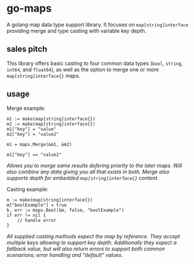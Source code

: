 
# go-maps

A golang map data type support library.  It focuses on `map[string]interface` providing merge and type casting with variable key depth.


## sales pitch

This library offers basic casting to four common data types (`bool`, `string`, `int64`, and `float64`), as well as the option to merge one or more `map[string]interface{}` maps.


## usage

Merge example:

    m1 := make(map[string]interface{})
    m2 := make(map[string]interface{})
    m1["key"] = "value"
    m2["key"] = "value2"

    m1 = maps.Merge(&m1, &m2)

    m1["key"] == "value2"

_Allows you to merge same results defering priority to the later maps.  Will also combine any data giving you all that exists in both.  Merge also supports depth for embedded `map[string]interface{}` content._

Casting example:

    m := make(map[string]interface{})
    m["boolExample"] = true
    b, err := maps.Bool(&m, false, "boolExample")
    if err != nil {
        // handle error
    }

_All supplied casting methods expect the map by reference.  They accept multiple keys allowing to support key depth.  Additionally they expect a fallback value, but will also return errors to support both common scenarions; error handling and "default" values._
